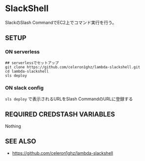 # SlackShell
SlackのSlash CommandでEC2上でコマンド実行を行う。


## SETUP
### ON serverless
```
## serverlessでセットアップ
git clone https://github.com/celeron1ghz/lambda-slackshell.git
cd lambda-slackshell
sls deploy
```

### ON slack config
`sls deploy` で表示されるURLをSlash CommandのURLに登録する


## REQUIRED CREDSTASH VARIABLES
Nothing


## SEE ALSO
 * https://github.com/celeron1ghz/lambda-slackshell
